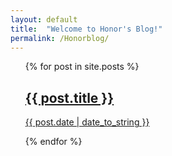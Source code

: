 ```yaml
---
layout: default
title:  "Welcome to Honor's Blog!"
permalink: /Honorblog/
---
```


<ul>
  {% for post in site.posts %}
  <a href="{{ post.url }}">
    <h2>{{ post.title }}</h2>
    <p>{{ post.date | date_to_string }}</p>
  </a>
{% endfor %}
</ul>
